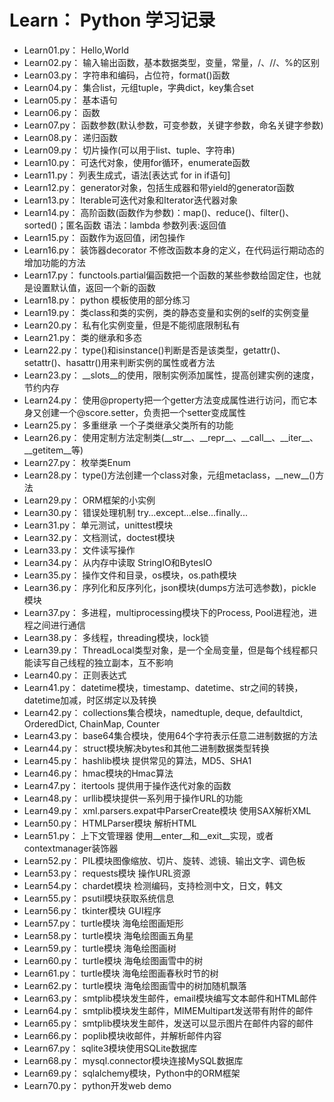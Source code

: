 # Learn： Python 学习记录

<ul>
<li>Learn01.py： Hello,World</li>
<li>Learn02.py： 输入输出函数，基本数据类型，变量，常量，/、//、%的区别</li>
<li>Learn03.py： 字符串和编码，占位符，format()函数</li>
<li>Learn04.py： 集合list，元组tuple，字典dict，key集合set</li>
<li>Learn05.py： 基本语句</li>
<li>Learn06.py： 函数</li>
<li>Learn07.py： 函数参数(默认参数，可变参数，关键字参数，命名关键字参数)</li>
<li>Learn08.py： 递归函数</li>
<li>Learn09.py： 切片操作(可以用于list、tuple、字符串)</li>
<li>Learn10.py： 可迭代对象，使用for循环，enumerate函数</li>
<li>Learn11.py： 列表生成式，语法[表达式 for in if语句]</li>
<li>Learn12.py： generator对象，包括生成器和带yield的generator函数</li>
<li>Learn13.py： Iterable可迭代对象和Iterator迭代器对象</li>
<li>Learn14.py： 高阶函数(函数作为参数)：map()、reduce()、filter()、sorted()；匿名函数 语法：lambda 参数列表:返回值</li>
<li>Learn15.py： 函数作为返回值，闭包操作</li>
<li>Learn16.py： 装饰器decorator 不修改函数本身的定义，在代码运行期动态的增加功能的方法</li>
<li>Learn17.py： functools.partial偏函数把一个函数的某些参数给固定住，也就是设置默认值，返回一个新的函数</li>
<li>Learn18.py： python 模板使用的部分练习</li>
<li>Learn19.py： 类class和类的实例，类的静态变量和实例的self的实例变量</li>
<li>Learn20.py： 私有化实例变量，但是不能彻底限制私有</li>
<li>Learn21.py： 类的继承和多态</li>
<li>Learn22.py： type()和isinstance()判断是否是该类型，getattr()、setattr()、hasattr()用来判断实例的属性或者方法</li>
<li>Learn23.py： __slots__的使用，限制实例添加属性，提高创建实例的速度，节约内存</li>
<li>Learn24.py： 使用@property把一个getter方法变成属性进行访问，而它本身又创建一个@score.setter，负责把一个setter变成属性</li>
<li>Learn25.py： 多重继承 一个子类继承父类所有的功能</li>
<li>Learn26.py： 使用定制方法定制类(__str__、__repr__、__call__、__iter__、__getitem__等)</li>
<li>Learn27.py： 枚举类Enum</li>
<li>Learn28.py： type()方法创建一个class对象，元组metaclass，__new__()方法</li>
<li>Learn29.py： ORM框架的小实例</li>
<li>Learn30.py： 错误处理机制 try...except...else...finally...</li>
<li>Learn31.py： 单元测试，unittest模块</li>
<li>Learn32.py： 文档测试，doctest模块</li>
<li>Learn33.py： 文件读写操作</li>
<li>Learn34.py： 从内存中读取 StringIO和BytesIO</li>
<li>Learn35.py： 操作文件和目录，os模块，os.path模块</li>
<li>Learn36.py： 序列化和反序列化，json模块(dumps方法可选参数)，pickle模块</li>
<li>Learn37.py： 多进程，multiprocessing模块下的Process, Pool进程池，进程之间进行通信</li>
<li>Learn38.py： 多线程，threading模块，lock锁</li>
<li>Learn39.py： ThreadLocal类型对象，是一个全局变量，但是每个线程都只能读写自己线程的独立副本，互不影响</li>
<li>Learn40.py： 正则表达式</li>
<li>Learn41.py： datetime模块，timestamp、datetime、str之间的转换，datetime加减，时区绑定以及转换</li>
<li>Learn42.py： collections集合模块，namedtuple, deque, defaultdict, OrderedDict, ChainMap, Counter</li>
<li>Learn43.py： base64集合模块，使用64个字符表示任意二进制数据的方法</li>
<li>Learn44.py： struct模块解决bytes和其他二进制数据类型转换</li>
<li>Learn45.py： hashlib模块 提供常见的算法，MD5、SHA1</li>
<li>Learn46.py： hmac模块的Hmac算法</li>
<li>Learn47.py： itertools 提供用于操作迭代对象的函数</li>
<li>Learn48.py： urllib模块提供一系列用于操作URL的功能</li>
<li>Learn49.py： xml.parsers.expat中ParserCreate模块 使用SAX解析XML</li>
<li>Learn50.py： HTMLParser模块 解析HTML</li>
<li>Learn51.py： 上下文管理器 使用__enter__和__exit__实现，或者contextmanager装饰器</li>
<li>Learn52.py： PIL模块图像缩放、切片、旋转、滤镜、输出文字、调色板</li>
<li>Learn53.py： requests模块 操作URL资源</li>
<li>Learn54.py： chardet模块 检测编码，支持检测中文，日文，韩文</li>
<li>Learn55.py： psutil模块获取系统信息</li>
<li>Learn56.py： tkinter模块 GUI程序</li>
<li>Learn57.py： turtle模块 海龟绘图画矩形</li>
<li>Learn58.py： turtle模块 海龟绘图画五角星</li>
<li>Learn59.py： turtle模块 海龟绘图画树</li>
<li>Learn60.py： turtle模块 海龟绘图画雪中的树</li>
<li>Learn61.py： turtle模块 海龟绘图画春秋时节的树</li>
<li>Learn62.py： turtle模块 海龟绘图画雪中的树加随机飘落</li>
<li>Learn63.py： smtplib模块发生邮件，email模块编写文本邮件和HTML邮件</li>
<li>Learn64.py： smtplib模块发生邮件，MIMEMultipart发送带有附件的邮件</li>
<li>Learn65.py： smtplib模块发生邮件，发送可以显示图片在邮件内容的邮件</li>
<li>Learn66.py： poplib模块收邮件，并解析邮件内容</li>
<li>Learn67.py： sqlite3模块使用SQLite数据库</li>
<li>Learn68.py： mysql.connector模块连接MySQL数据库</li>
<li>Learn69.py： sqlalchemy模块，Python中的ORM框架</li>
<li>Learn70.py： python开发web demo</li>
</ul>

